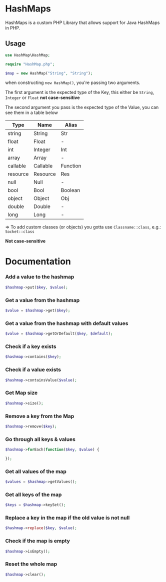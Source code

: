 # HashMaps
HashMaps is a custom PHP Library that allows support for Java HashMaps in PHP.

## Usage

```php
use HashMap\HashMap;

require "HashMap.php";

$map = new HashMap("String", "String");
```

when constructing `new HashMap()`, you're passing two arguments. 

The first argument is the expected type of the Key, this either be `String`, `Integer` or `Float` **not case-sensitive**

The second argument you pass is the expected type of the Value, you can see them in a table below

Type | Name | Alias
--- | --- | ---
string | String | Str
float | Float | -
int | Integer | Int
array | Array | -
callable | Callable | Function
resource | Resource | Res
null | Null | -
bool | Bool | Boolean
object | Object | Obj
double | Double | -
long | Long | -

=> To add custom classes (or objects) you gotta use `Classname::class`, e.g.: `Socket::class` 

**Not case-sensitive**

# Documentation
### Add a value to the hashmap
```php
$hashmap->put($key, $value);
```

### Get a value from the hashmap
```php
$value = $hashmap->get($key);
```

### Get a value from the hashmap with default values
```php
$value = $hashmap->getOrDefault($key, $default);
```

### Check if a key exists
```php
$hashmap->contains($key);
```

### Check if a value exists
```php
$hashmap->containsValue($value);
```

### Get Map size
```php
$hashmap->size();
```

### Remove a key from the Map
```php
$hashmap->remove($key);
```

### Go through all keys & values
```php
$hashmap->forEach(function($key, $value) {

});
```

### Get all values of the map
```php
$values = $hashmap->getValues();
```

### Get all keys of the map
```php
$keys = $hashmap->keySet();
```

### Replace a key in the map if the old value is not null
```php
$hashmap->replace($key, $value);
```

### Check if the map is empty
```php
$hashmap->isEmpty();
```

### Reset the whole map
```php
$hashmap->clear();
```